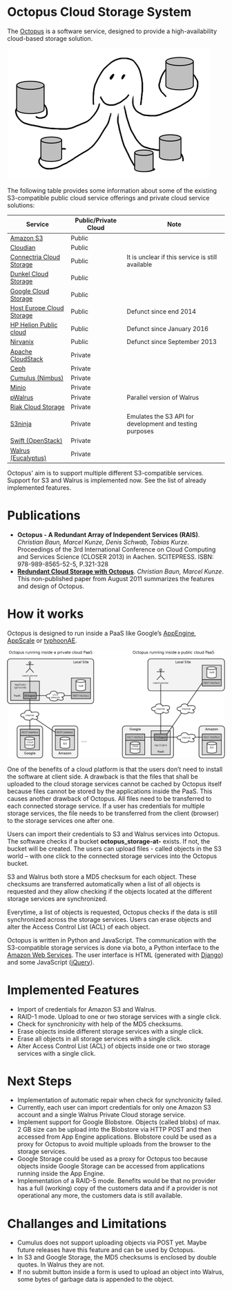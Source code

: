 # Octopus Cloud Storage System

The [Octopus](http://cloudoctopus.appspot.com/) is a software service, designed to provide a high-availability cloud-based storage solution.

![Octopus logo](documents/OctopusLogo2.png)

The following table provides some information about some of the existing S3-compatible public cloud service offerings and private cloud service solutions:

| Service | Public/Private Cloud | Note |
| ------- | -------------------- | ---- |
| [Amazon S3](http://aws.amazon.com/s3/) | Public | |
| [Cloudian](http://www.cloudian.com/) | Public |  |
| [Connectria Cloud Storage](https://www.mh.connectria.com/rp/order/cloud_storage_index) | Public | It is unclear if this service is still available |
| [Dunkel Cloud Storage](https://www.dunkel.de/s3) | Public |  |
| [Google Cloud Storage](https://cloud.google.com/storage/) | Public |  |
| [Host Europe Cloud Storage](http://www.hosteurope.de/produkte/cloud-storage) | Public | Defunct since end 2014 |
| [HP Helion Public cloud](http://fortune.com/2015/10/21/hp-public-cloud/) | Public | Defunct since January 2016 |
| [Nirvanix](http://www.information-age.com/cloud-adoption-to-soar-as-businesses-pursue-innovation-idc-predicts-123457322/) | Public | Defunct since September 2013 |
| [Apache CloudStack](https://cloudstack.apache.org/) | Private | |
| [Ceph](http://ceph.com/) | Private | |
| [Cumulus (Nimbus)](https://github.com/nimbusproject/nimbus) | Private | |
| [Minio](https://github.com/minio/minio) | Private | |
| [pWalrus](http://www.pdl.cmu.edu/pWalrus/) | Private | Parallel version of Walrus |
| [Riak Cloud Storage](https://github.com/basho/riak_cs) | Private | |
| [S3ninja](https://github.com/scireum/s3ninja) | Private | Emulates the S3 API for development and testing purposes |
| [Swift (OpenStack)](https://github.com/openstack/swift) | Private | |
| [Walrus (Eucalyptus)](https://github.com/eucalyptus/eucalyptus) | Private | |

Octopus' aim is to support multiple different S3-compatible services. Support for S3 and Walrus is implemented now. See the list of already implemented features.

<!---
State October 2016: The web site is offline.
**Web site of Octopus:** [http://cloudoctopus.appspot.com](http://cloudoctopus.appspot.com)
--> 

# Publications

- **Octopus - A Redundant Array of Independent Services (RAIS)**. _Christian Baun, Marcel Kunze, Denis Schwab, Tobias Kurze_. Proceedings of the 3rd International Conference on Cloud Computing and Services Science (CLOSER 2013) in Aachen. SCITEPRESS. ISBN: 978-989-8565-52-5, P.321-328
- [**Redundant Cloud Storage with Octopus**](https://github.com/christianbaun/octopuscloud/blob/master/documents/Octopus_Paper_2011.pdf). _Christian Baun, Marcel Kunze_. This non-published paper from August 2011 summarizes the features and design of Octopus.

# How it works

Octopus is designed to run inside a PaaS like Google’s [AppEngine](https://appengine.google.com), [AppScale](https://github.com/AppScale/appscale) or [typhoonAE](https://sites.google.com/site/gaeasaframework/typhoonae). 

![Octopus logo](documents/Octopus_deployment_options.png)

One of the benefits of a cloud platform is that the users don’t need to install the software at client side. A drawback is that the files that shall be uploaded to the cloud storage services cannot be cached by Octopus itself because files cannot be stored by the applications inside the PaaS. This causes another drawback of Octopus. All files need to be transferred to each connected storage service. If a user has credentials for multiple storage services, the file needs to be transferred from the client (browser) to the storage services one after one.

Users can import their credentials to S3 and Walrus services into Octopus. The software checks if a bucket **octopus_storage-at-<username>** exists. If not, the bucket will be created. The users can upload files - called objects in the S3 world – with one click to the connected storage services into the Octopus bucket.

S3 and Walrus both store a MD5 checksum for each object. These checksums are transferred automatically when a list of all objects is requested and they allow checking if the objects located at the different storage services are synchronized.

Everytime, a list of objects is requested, Octopus checks if the data is still synchronized across the storage services. Users can erase objects and alter the Access Control List (ACL) of each object.

Octopus is written in Python and JavaScript. The communication with the S3-compatible storage services is done via boto, a Python interface to the [Amazon Web Services](http://aws.amazon.com/). The user interface is HTML (generated with [Django](https://www.djangoproject.com/)) and some JavaScript ([jQuery](http://jquery.com/)).

# Implemented Features

- Import of credentials for Amazon S3 and Walrus.
- RAID-1 mode. Upload to one or two storage services with a single click.
- Check for synchronicity with help of the MD5 checksums.
- Erase objects inside different storage services with a single click.
- Erase all objects in all storage services with a single click.
- Alter Access Control List (ACL) of objects inside one or two storage services with a single click.

# Next Steps

- Implementation of automatic repair when check for synchronicity failed.
- Currently, each user can import credentials for only one Amazon S3 account and a single Walrus Private Cloud storage service.
- Implement support for Google Blobstore. Objects (called blobs) of max. 2 GB size can be upload into the Blobstore via HTTP POST and then accessed from App Engine applications. Blobstore could be used as a proxy for Octopus to avoid multiple uploads from the browser to the storage services.
- Google Storage could be used as a proxy for Octopus too because objects inside Google Storage can be accessed from applications running inside the App Engine.
- Implementation of a RAID-5 mode. Benefits would be that no provider has a full (working) copy of the customers data and if a provider is not operational any more, the customers data is still available.

# Challanges and Limitations

- Cumulus does not support uploading objects via POST yet. Maybe future releases have this feature and can be used by Octopus.
- In S3 and Google Storage, the MD5 checksums is enclosed by double quotes. In Walrus they are not.
- If no submit button inside a form is used to upload an object into Walrus, some bytes of garbage data is appended to the object.

